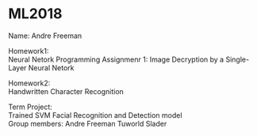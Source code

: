 # ML2018
Name: Andre Freeman<br>

Homework1: <br>
Neural Netork Programming Assignmenr 1: Image Decryption by a Single-Layer Neural Netork

Homework2:<br>
Handwritten Character Recognition

Term Project: <br>
Trained SVM Facial Recognition and Detection model<br>
Group members: Andre Freeman 
               Tuworld Slader 
